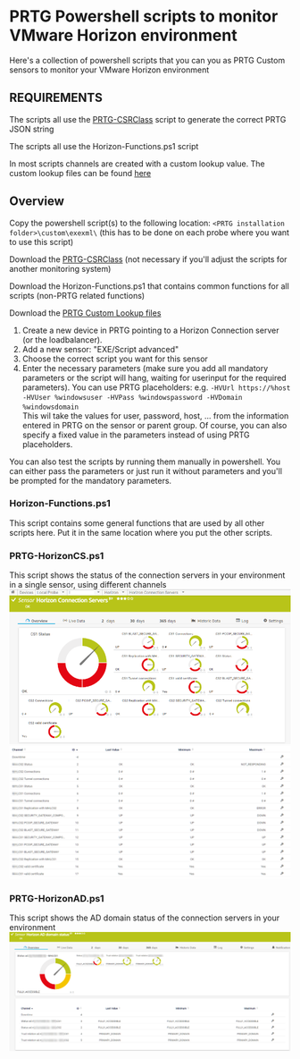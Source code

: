 # PRTG Powershell scripts to monitor VMware Horizon environment
Here's a collection of powershell scripts that you can you as PRTG Custom sensors to monitor your VMware Horizon environment
## REQUIREMENTS
The scripts all use the [PRTG-CSRClass](../PRTG-CSR/) script to generate the correct PRTG JSON string

The scripts all use the Horizon-Functions.ps1 script

In most scripts channels are created with a custom lookup value. The custom lookup files can be found [here](../PRTG-Lookups/)
## Overview
Copy the powershell script(s) to the following location: `<PRTG installation folder>\custom\exexml\` (this has to be done on each probe where you want to use this script)

Download the [PRTG-CSRClass](../PRTG-CSR/) (not necessary if you'll adjust the scripts for another monitoring system)

Download the Horizon-Functions.ps1 that contains common functions for all scripts (non-PRTG related functions)

Download the [PRTG Custom Lookup files](../PRTG-Lookups/) 

1. Create a new device in PRTG pointing to a Horizon Connection server (or the loadbalancer). 
2. Add a new sensor: "EXE/Script advanced"
3. Choose the correct script you want for this sensor
4. Enter the necessary parameters (make sure you add all mandatory parameters or the script will hang, waiting for userinput for the required parameters). You can use PRTG placeholders: e.g. `-HVUrl https://%host -HVUser %windowsuser -HVPass %windowspassword -HVDomain %windowsdomain`    
  This wil take the values for user, password, host, ... from the information entered in PRTG on the sensor or parent group. Of course, you can also specify a fixed value in the parameters instead of using PRTG placeholders.

You can also test the scripts by running them manually in powershell. You can either pass the parameters or just run it without parameters and you'll be prompted for the mandatory parameters.
### Horizon-Functions.ps1
This script contains some general functions that are used by all other scripts here. Put it in the same location where you put the other scripts.
### PRTG-HorizonCS.ps1
This script shows the status of the connection servers in your environment in a single sensor, using different channels
![Connection server status 1](images/PRTG-HorizonCS_1.png)
![Connection server status 2](images/PRTG-HorizonCS_2.png)
### PRTG-HorizonAD.ps1
This script shows the AD domain status of the connection servers in your environment
![Connection server AD domain status 1](images/PRTG-HorizonAD_1.png)
